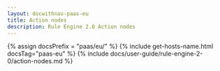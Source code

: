 ```yaml
---
layout: docwithnav-paas-eu
title: Action nodes
description: Rule Engine 2.0 Action nodes
---
```


{% assign docsPrefix = "paas/eu/" %}
{% include get-hosts-name.html docsTag="paas-eu" %}
{% include docs/user-guide/rule-engine-2-0/action-nodes.md %}